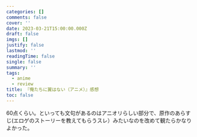 ```yaml
---
categories: []
comments: false
cover: ''
date: 2023-03-21T15:00:00.000Z
draft: false
imgs: []
justify: false
lastmod: ''
readingTime: false
single: false
summary: ''
tags:
  - anime
  - review
title: 『俺たちに翼はない（アニメ）』感想
toc: false
---
```


60点くらい。といっても文句があるのはアニオリらしい部分で、原作のあらすじ(エロゲのストーリーを教えてもらうスレ）みたいなのを改めて観たらかなりよかった。
